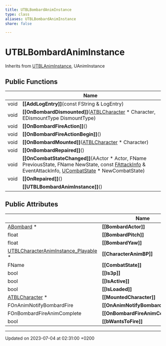 ```yaml
---
title: UTBLBombardAnimInstance
type: class
aliases: UTBLBombardAnimInstance
share: false

---
```


# UTBLBombardAnimInstance





Inherits from [UTBLAnimInstance](/docs/SDK/Source/Classes/classUTBLAnimInstance.md), UAnimInstance

## Public Functions

|                | Name           |
| -------------- | -------------- |
| void | **[[AddLogEntry]]**(const FString & LogEntry) |
| void | **[[OnBombardDismounted]]**([ATBLCharacter](/docs/SDK/Source/Classes/classATBLCharacter.md) * Character, EDismountType DismountType) |
| void | **[[OnBombardFireAction]]**() |
| void | **[[OnBombardFireActionBegin]]**() |
| void | **[[OnBombardMounted]]**([ATBLCharacter](/docs/SDK/Source/Classes/classATBLCharacter.md) * Character) |
| void | **[[OnBombardRepaired]]**() |
| void | **[[OnCombatStateChanged]]**(AActor * Actor, FName PreviousState, FName NewState, const [FAttackInfo](/docs/SDK/Source/Classes/structFAttackInfo.md) & EventAttackInfo, [UCombatState](/docs/SDK/Source/Classes/classUCombatState.md) * NewCombatState) |
| void | **[[OnRepaired]]**() |
| | **[[UTBLBombardAnimInstance]]**() |

## Public Attributes

|                | Name           |
| -------------- | -------------- |
| [ABombard](/docs/SDK/Source/Classes/classABombard.md) * | **[[BombardActor]]**  |
| float | **[[BombardPitch]]**  |
| float | **[[BombardYaw]]**  |
| [UTBLCharacterAnimInstance_Playable](/docs/SDK/Source/Classes/classUTBLCharacterAnimInstance__Playable.md) * | **[[CharacterAnimBP]]**  |
| FName | **[[CombatState]]**  |
| bool | **[[Is3p]]**  |
| bool | **[[IsActive]]**  |
| bool | **[[IsLoaded]]**  |
| [ATBLCharacter](/docs/SDK/Source/Classes/classATBLCharacter.md) * | **[[MountedCharacter]]**  |
| FOnAnimNotifyBombardFire | **[[OnAnimNotifyBombardFire]]**  |
| FOnBombardFireAnimComplete | **[[OnBombardFireAnimComplete]]**  |
| bool | **[[bWantsToFire]]**  |

-------------------------------

Updated on 2023-07-04 at 02:31:00 +0200
